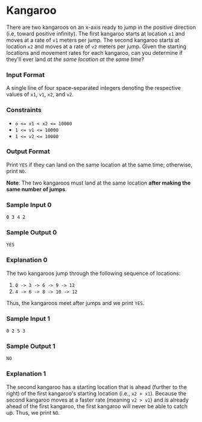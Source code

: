 # Kangaroo

There are two kangaroos on an x-axis ready to jump in the positive direction (i.e, toward positive infinity). The first kangaroo starts at location `x1` and moves at a rate of `v1` meters per jump. The second kangaroo starts at location `x2` and moves at a rate of `v2` meters per jump. Given the starting locations and movement rates for each kangaroo, can you determine if they'll ever land _at the same location at the same time_?

### Input Format

A single line of four space-separated integers denoting the respective values of `x1`, `v1`, `x2`, and `v2`.

### Constraints

- `o <= x1 < x2 <= 10000`
- `1 <= v1 <= 10000`
- `1 <= v2 <= 10000`

### Output Format

Print `YES` if they can land on the same location at the same time; otherwise, print `NO`.

**Note**: The two kangaroos must land at the same location **after making the same number of jumps**.

### Sample Input 0

    0 3 4 2

### Sample Output 0

    YES

### Explanation 0

The two kangaroos jump through the following sequence of locations:

1. `0 -> 3 -> 6 -> 9 -> 12`
2. `4 -> 6 -> 8 -> 10 -> 12`

Thus, the kangaroos meet after  jumps and we print `YES`.

### Sample Input 1

    0 2 5 3

### Sample Output 1

    NO

### Explanation 1

The second kangaroo has a starting location that is ahead (further to the right) of the first kangaroo's starting location (i.e., `x2 > x1`). Because the second kangaroo moves at a faster rate (meaning `v2 > v1`) and is already ahead of the first kangaroo, the first kangaroo will never be able to catch up. Thus, we print `NO`.